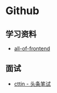 # Github

## 学习资料
* [all-of-frontend](https://github.com/KieSun/all-of-frontend?utm_source=gold_browser_extension)

## 面试
* [cttin - 头条笔试](https://github.com/cttin/cttin.github.io/issues/2)
